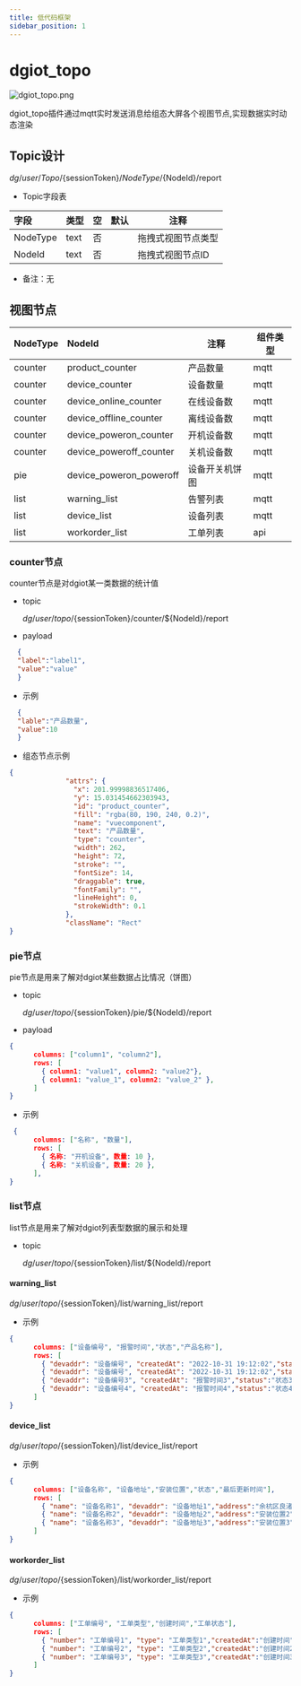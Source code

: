 ```yaml
---
title: 低代码框架
sidebar_position: 1
---
```


#  dgiot_topo
 ![dgiot_topo.png](http://dgiot-1253666439.cos.ap-shanghai-fsi.myqcloud.com/dgiot_doc/developer_guid/front_end/dgiot_topo.png)

  dgiot_topo插件通过mqtt实时发送消息给组态大屏各个视图节点,实现数据实时动态渲染
  
## Topic设计
 $dg/user/Topo/${sessionToken}/${NodeType}/${NodeId}/report

-  Topic字段表

|字段|类型|空|默认|注释|
|:----    |:-------    |:--- |---|------      |
|NodeType    |text     |否 |  |  拖拽式视图节点类型           |
|NodeId |text |否 |    |   拖拽式视图节点ID  |

- 备注：无

## 视图节点

|NodeType |NodeId|注释|组件类型|
|:----    |:-------  |--- | --- |
|counter |product_counter |产品数量| mqtt |
|counter |device_counter |设备数量| mqtt |
|counter |device_online_counter |在线设备数| mqtt |
|counter |device_offline_counter |离线设备数| mqtt |
|counter |device_poweron_counter |开机设备数| mqtt |
|counter |device_poweroff_counter |关机设备数| mqtt |
|pie |device_poweron_poweroff |设备开关机饼图| mqtt |
|list |warning_list |告警列表| mqtt |
|list |device_list  |设备列表| mqtt |
|list |workorder_list  |工单列表| api |

### counter节点
  counter节点是对dgiot某一类数据的统计值
- topic
  
  $dg/user/topo/${sessionToken}/counter/${NodeId}/report
 
- payload

```json
  {
  "label":"label1",
  "value":"value"
  }
```
- 示例

```json
  {
  "lable":"产品数量",
  "value":10
  }
```
- 组态节点示例
```json
{
              "attrs": {
                "x": 201.99998836517406,
                "y": 15.031454662303943,
                "id": "product_counter",
                "fill": "rgba(80, 190, 240, 0.2)",
                "name": "vuecomponent",
                "text": "产品数量",
                "type": "counter",
                "width": 262,
                "height": 72,
                "stroke": "",
                "fontSize": 14,
                "draggable": true,
                "fontFamily": "",
                "lineHeight": 0,
                "strokeWidth": 0.1
              },
              "className": "Rect"
}
```
###  pie节点
  pie节点是用来了解对dgiot某些数据占比情况（饼图）
- topic
  
  $dg/user/topo/${sessionToken}/pie/${NodeId}/report
 
- payload

```json
{
      columns: ["column1", "column2"],
      rows: [
        { column1: "value1", column2: "value2"},
        { column1: "value_1", column2: "value_2" },
      ]
}
```

- 示例
```json
 {
      columns: ["名称", "数量"],
      rows: [
        { 名称: "开机设备", 数量: 10 },
        { 名称: "关机设备", 数量: 20 },
      ],
}
```

###  list节点
  list节点是用来了解对dgiot列表型数据的展示和处理
- topic

   $dg/user/topo/${sessionToken}/list/${NodeId}/report

#### warning_list

   $dg/user/topo/${sessionToken}/list/warning_list/report

- 示例

```json
{
      columns: ["设备编号", "报警时间","状态","产品名称"],
      rows: [
        { "devaddr": "设备编号", "createdAt": "2022-10-31 19:12:02","status":"告警产生","productname":"产品名称" },
        { "devaddr": "设备编号", "createdAt": "2022-10-31 19:12:02","status":"告警恢复","productname":"产品名称" },
        { "devaddr": "设备编号3", "createdAt": "报警时间3","status":"状态3","productname":"产品名称3" },
        { "devaddr": "设备编号4", "createdAt": "报警时间4","status":"状态4","productname":"产品名称4" },
      ]
}
```
#### device_list

   $dg/user/topo/${sessionToken}/list/device_list/report

- 示例

```json
{
      columns: ["设备名称", "设备地址","安装位置","状态","最后更新时间"],
      rows: [
        { "name": "设备名称1", "devaddr": "设备地址1","address":"余杭区良渚街道","status":"ONLINE","updatedAt":"2022-10-31 19:12:02" },
        { "name": "设备名称2", "devaddr": "设备地址2","address":"安装位置2","status":"OFFLINE","updatedAt":"2022-10-28 19:35:42" },
        { "name": "设备名称3", "devaddr": "设备地址3","address":"安装位置3","status":"状态3","updatedAt":"最后更新时间3" },
      ]
}
```
#### workorder_list

   $dg/user/topo/${sessionToken}/list/workorder_list/report

- 示例

```json
{
      columns: ["工单编号", "工单类型","创建时间","工单状态"],
      rows: [
        { "number": "工单编号1", "type": "工单类型1","createdAt":"创建时间","status":"工单状态1" },
        { "number": "工单编号2", "type": "工单类型2","createdAt":"创建时间2","status":"工单状态2" },
        { "number": "工单编号3", "type": "工单类型3","createdAt":"创建时间3","status":"状态3" },
      ]
}
```
